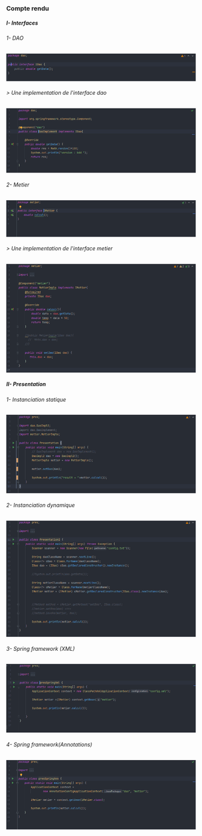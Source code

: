 <h3>Compte rendu</h3>

<h5>I- Interfaces</h5>

<h6>1- DAO</h6>
<img src="screenshots/interface_dao.png" />

<h6> > Une implementation de l'interface dao</h6>
<img src="screenshots/imp_interface_dao.png" />

<h6>2- Metier</h6>
<img src="screenshots/interface_metier.png" />

<h6> > Une implementation de l'interface metier</h6>
<img src="screenshots/imp_interface_metier.png" />

<h5>II- Presentation</h5>

<h6>1- Instanciation statique</h6>

<img src="screenshots/inst_statique_setter.png" />

<h6>2- Instanciation dynamique</h6>

<img src="screenshots/inst_dynamique.png" />

<h6>3- Spring framework (XML)</h6>

<img src="screenshots/spring_xml.png" />

<h6>4- Spring framework(Annotations)</h6>

<img src="screenshots/spring_ann.png" />



